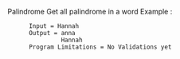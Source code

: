 Palindrome
  Get all palindrome in a word
  Example :
  
          Input = Hannah          
          Output = anna
                   Hannah
          Program Limitations = No Validations yet

